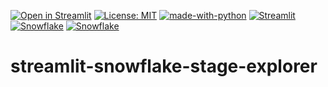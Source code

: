 [![Open in Streamlit](https://static.streamlit.io/badges/streamlit_badge_black_white.svg)](https://il-toti-sf-stage-explorer.streamlit.app/)
[![License: MIT](https://img.shields.io/badge/License-MIT-blue.svg)](https://opensource.org/licenses/MIT)
[![made-with-python](https://img.shields.io/badge/Made%20with-Python-1f425f.svg)](https://www.python.org/)
[![Streamlit](https://img.shields.io/badge/-Streamlit(plotly)-FF4B4B?logo=Streamlit&logoColor=white&style=flat)](https://www.streamlit.io/)
[![Snowflake](https://img.shields.io/badge/-Snowflake-2580F6?logo=Snowflake&logoColor=white&style=flat)](https://www.snowflake.com/)
[![Snowflake](https://img.shields.io/badge/DWH-Snowflake-9cf?logo=snowflake&logoColor=white)](https://www.snowflake.com/en/)

# streamlit-snowflake-stage-explorer

